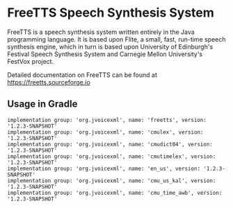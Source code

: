 # FreeTTS Speech Synthesis System

FreeTTS is a speech synthesis system written entirely in the Java programming language. It is based upon Flite, a small, fast, run-time speech
synthesis engine, which in turn is based upon University of Edinburgh's Festival Speech Synthesis System and Carnegie Mellon University's
FestVox project.

Detailed documentation on FreeTTS can be found at https://freetts.sourceforge.io

## Usage in Gradle

    implementation group: 'org.jvoicexml', name: 'freetts', version: '1.2.3-SNAPSHOT'
    implementation group: 'org.jvoicexml', name: 'cmulex', version: '1.2.3-SNAPSHOT'
    implementation group: 'org.jvoicexml', name: 'cmudict04', version: '1.2.3-SNAPSHOT'
    implementation group: 'org.jvoicexml', name: 'cmutimelex', version: '1.2.3-SNAPSHOT'
    implementation group: 'org.jvoicexml', name: 'en_us', version: '1.2.3-SNAPSHOT'
    implementation group: 'org.jvoicexml', name: 'cmu_us_kal', version: '1.2.3-SNAPSHOT'
    implementation group: 'org.jvoicexml', name: 'cmu_time_awb', version: '1.2.3-SNAPSHOT'
